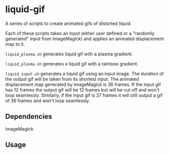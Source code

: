 # liquid-gif
A series of scripts to create animated gifs of distorted liquid.

Each of these scripts takes an input (either user defined or a "randomly generated" input from ImageMagick) and applies an animated displacement map to it.

`liquid_plasma.sh` generates liquid gif with a plasma gradient.

`liquid_plasma.sh` generates a liquid gif with a rainbow gradient.

`liquid_input.sh` generates a liquid gif using an input image. The duration of the output gif  will be taken from its shortest input. The animated displacement map generated by ImageMagick is 36 frames. If the input gif has 12 frames the output gif will be 12 frames but will be cut off and won't loop seamlessly. Similarly, if the input gif is 37 frames it will still output a gif of 36 frames and won't loop seamlessly.

## Dependencies

ImageMagick

## Usage
